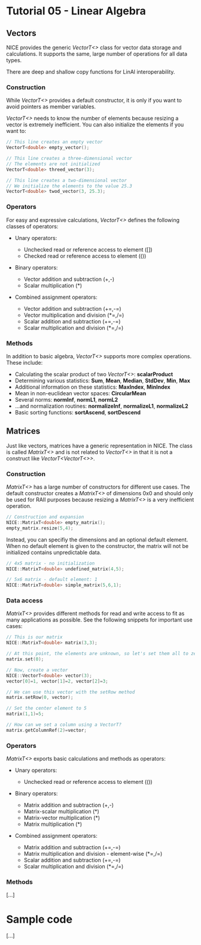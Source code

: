 # Tutorial 05 - Linear Algebra
## Vectors
NICE provides the generic _VectorT<>_ class for vector data storage and
calculations.
It supports the same, large number of operations for all data types.

There are deep and shallow copy functions for LinAl interoperability.

### Construction
While _VectorT<>_ provides a default constructor, it is only if you want
to avoid pointers as member variables.

_VectorT<>_ needs to know the number of elements because resizing a vector is
extremely inefficient. You can also initialize the elements if you want to:

```c++
// This line creates an empty vector
VectorT<double> empty_vector();

// This line creates a three-dimensional vector
// The elements are not initialized
VectorT<double> threed_vector(3);

// This line creates a two-dimensional vector
// We initialize the elements to the value 25.3
VectorT<double> twod_vector(3, 25.3);
```


### Operators
For easy and expressive calculations, _VectorT<>_ defines the following
classes of operators:

* Unary operators:
    - Unchecked read or reference access to element ([])
    - Checked read or reference access to element (())

* Binary operators:
    - Vector addition and subtraction (+,-)
    - Scalar multiplication (\*)

* Combined assignment operators:
    - Vector addition and subtraction (+=,-=)
    - Vector multiplication and division (\*=,/=)
    - Scalar addition and subtraction (+=,-=)
    - Scalar multiplication and division (\*=,/=)

### Methods
In addition to basic algebra, _VectorT<>_ supports more complex operations.
These include:

* Calculating the scalar product of two _VectorT<>_: __scalarProduct__
* Determining various statistics: __Sum__, __Mean__, __Median__, __StdDev__,
  __Min__, __Max__
* Additional information on these statistics: __MaxIndex__, __MinIndex__
* Mean in non-euclidean vector spaces: __CircularMean__
* Several norms: __normInf__, __normL1__, __normL2__
* ...and normalization routines: __normalizeInf__, __normalizeL1__, __normalizeL2__
* Basic sorting functions: __sortAscend__, __sortDescend__

## Matrices
Just like vectors, matrices have a generic representation in NICE.
The class is called _MatrixT<>_ and is not related to _VectorT<>_ in that it
is not a construct like _VectorT<VectorT<>>_.

### Construction
_MatrixT<>_ has a large number of constructors for different use cases.
The default constructor creates a _MatrixT<>_ of dimensions 0x0 and should
only be used for RAII purposes because resizing a _MatrixT<>_ is a very
inefficient operation.

```c++
// Construction and expansion
NICE::MatrixT<double> empty_matrix();
empty_matrix.resize(5,4);
```

Instead, you can specifiy the dimensions and an optional default element.
When no default element is given to the constructor, the matrix will not
be initialized contains unpredictable data.

```c++
// 4x5 matrix - no initialization
NICE::MatrixT<double> undefined_matrix(4,5);

// 5x6 matrix - default element: 1
NICE::MatrixT<double> simple_matrix(5,6,1);
```

### Data access
_MatrixT<>_ provides different methods for read and write access to fit as
many applications as possible.
See the following snippets for important use cases:

```c++
// This is our matrix
NICE::MatrixT<double> matrix(3,3);

// At this point, the elements are unknown, so let's set them all to zero.
matrix.set(0);

// Now, create a vector
NICE::VectorT<double> vector(3);
vector[0]=1, vector[1]=2, vector[2]=3;

// We can use this vector with the setRow method
matrix.setRow(0, vector);

// Set the center element to 5
matrix(1,1)=5;

// How can we set a column using a VectorT?
matrix.getColumnRef(2)=vector;
```

### Operators
_MatrixT<>_ exports basic calculations and methods as operators:

* Unary operators:
    - Unchecked read or reference access to element (())

* Binary operators:
    - Matrix addition and subtraction (+,-)
    - Matrix-scalar multiplication (\*)
    - Matrix-vector multiplication (\*)
    - Matrix multiplication (\*)

* Combined assignment operators:
    - Matrix addition and subtraction (+=,-=)
    - Matrix multiplication and division - element-wise (\*=,/=)
    - Scalar addition and subtraction (+=,-=)
    - Scalar multiplication and division (\*=,/=)

### Methods
[...]

# Sample code
[...]
